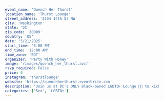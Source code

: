 ```yaml
---
event_name: 'Quench Her Thurst'
location_name: 'Thurst Lounge'
street_address: '2204 14th St NW'
city: 'Washington'
state: 'DC'
zip_code: '20009'
country: 'US'
date: '5/21/2025'
start_time: '5:00 PM'
end_time: '12:00 AM'
time_zone: 'EDT'
organizer: 'Party With Honey'
image: '/images/quench_her_thurst.avif'
rsvp_required: False
price: 0
instagram: 'thurstlounge'
website: 'https://quenchherthurst.eventbrite.com'
description: 'Join us at DC’s ONLY Black-owned LGBTQ+ Lounge 🏳️‍🌈 to kick off DC Black Pride & World Pride at the Quench HER Thurst—the ultimate R&B day party for HER! 🔥🍹🏳️‍🌈'
categories: ['Sex', 'LGBTQ+']
---
```

